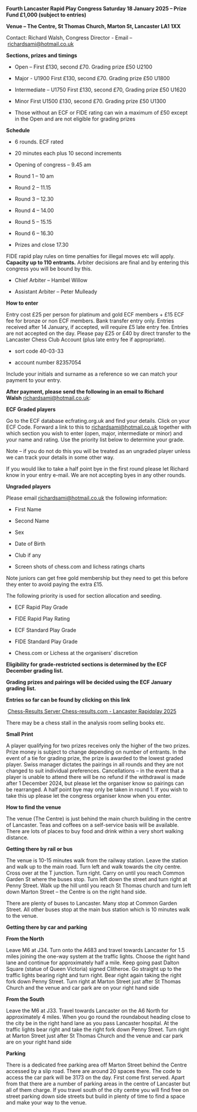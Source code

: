 **Fourth Lancaster Rapid Play Congress Saturday 18 January 2025 – Prize
Fund £1,000 (subject to entries)**

**Venue – The Centre, St Thomas Church, Marton St, Lancaster LA1 1XX**

Contact: Richard Walsh, Congress Director - Email
– [<u>richardsami@hotmail.co.uk</u>](mailto:richardsami@hotmail.co.uk)

**Sections, prizes and timings**

-   Open – First £130, second £70. Grading prize £50 U2100

-   Major - U1900 First £130, second £70. Grading prize £50 U1800

-   Intermediate – U1750 First £130, second £70, Grading prize £50 U1620

-   Minor First U1500 £130, second £70. Grading prize £50 U1300

-   Those without an ECF or FIDE rating can win a maximum of £50 except
    in the Open and are not eligible for grading prizes

**Schedule**

-   6 rounds. ECF rated

-   20 minutes each plus 10 second increments

-   Opening of congress – 9.45 am

-   Round 1 – 10 am

-   Round 2 – 11.15

-   Round 3 – 12.30

-   Round 4 – 14.00

-   Round 5 – 15.15

-   Round 6 – 16.30

-   Prizes and close 17.30

FIDE rapid play rules on time penalties for illegal moves etc will
apply. **Capacity up to 110 entrants.** Arbiter decisions are final and
by entering this congress you will be bound by this.

-   Chief Arbiter – Hambel Willow

-   Assistant Arbiter – Peter Mulleady

**How to enter**

Entry cost £25 per person for platinum and gold ECF members + £15 ECF
fee for bronze or non ECF members. Bank transfer entry only. Entries
received after 14 January, if accepted, will require £5 late entry fee.
Entries are not accepted on the day. Please pay £25 or £40 by direct
transfer to the Lancaster Chess Club Account (plus late entry fee if
appropriate).

-   sort code 40-03-33

<!-- -->

-   account number 82357054

Include your initials and surname as a reference so we can match your
payment to your entry.

**After payment, please send the following in an email to Richard
Walsh** [<u>richardsami@hotmail.co.uk</u>](mailto:richardsami@hotmail.co.uk):

**ECF Graded players**

Go to the ECF database ecfrating.org.uk and find your details. Click on
your ECF Code. Forward a link to this
to [<u>richardsami@hotmail.co.uk</u>](mailto:richardsami@hotmail.co.uk) together
with which section you wish to enter (open, major, intermediate or
minor) and your name and rating. Use the priority list below to
determine your grade.

Note – if you do not do this you will be treated as an ungraded player
unless we can track your details in some other way.

If you would like to take a half point bye in the first round please let
Richard know in your entry e-mail. We are not accepting byes in any
other rounds.

**Ungraded players**

Please
email [<u>richardsami@hotmail.co.uk</u>](mailto:richardsami@hotmail.co.uk) the
following information:

-   First Name

-   Second Name

-   Sex

-   Date of Birth

-   Club if any

-   Screen shots of chess.com and lichess ratings charts

Note juniors can get free gold membership but they need to get this
before they enter to avoid paying the extra £15.

The following priority is used for section allocation and seeding.

-   ECF Rapid Play Grade

-   FIDE Rapid Play Rating

-   ECF Standard Play Grade

-   FIDE Standard Play Grade

-   Chess.com or Lichess at the organisers’ discretion

**Eligibility for grade-restricted sections is determined by the ECF
December grading list.**

**Grading prizes and pairings will be decided using the ECF January
grading list.**

**Entries so far can be found by clicking on this link**

 [Chess-Results Server Chess-results.com - Lancaster Rapidplay
2025](https://emea01.safelinks.protection.outlook.com/?url=https%3A%2F%2Fchess-results.com%2Ftnr1034540.aspx%3Flan%3D1%26art%3D0%26turdet%3DYES&data=05%7C02%7C%7Cfaa265954feb4929d09a08dcead9621c%7C84df9e7fe9f640afb435aaaaaaaaaaaa%7C1%7C0%7C638643466566704051%7CUnknown%7CTWFpbGZsb3d8eyJWIjoiMC4wLjAwMDAiLCJQIjoiV2luMzIiLCJBTiI6Ik1haWwiLCJXVCI6Mn0%3D%7C0%7C%7C%7C&sdata=SmqMulxaqBq9Vh31yeyq%2FuFda45knc9C6%2BXI9tR8w7A%3D&reserved=0)

There may be a chess stall in the analysis room selling books etc.

**Small Print**

A player qualifying for two prizes receives only the higher of the two
prizes. Prize money is subject to change depending on number of
entrants. In the event of a tie for grading prize, the prize is awarded
to the lowest graded player. Swiss manager dictates the pairings in all
rounds and they are not changed to suit individual preferences.
Cancellations – in the event that a player is unable to attend there
will be no refund if the withdrawal is made after 1 December 2024, but
please let the organiser know so pairings can be rearranged. A half
point bye may only be taken in round 1. If you wish to take this up
please let the congress organiser know when you enter.

**How to find the venue**

The venue (The Centre) is just behind the main church building in the
centre of Lancaster. Teas and coffees on a self-service basis will be
available. There are lots of places to buy food and drink within a very
short walking distance.

**Getting there by rail or bus**

The venue is 10-15 minutes walk from the railway station. Leave the
station and walk up to the main road. Turn left and walk towards the
city centre. Cross over at the T junction. Turn right. Carry on until
you reach Common Garden St where the buses stop. Turn left down the
street and turn right at Penny Street. Walk up the hill until you reach
St Thomas church and turn left down Marton Street – the Centre is on the
right hand side.

There are plenty of buses to Lancaster. Many stop at Common Garden
Street. All other buses stop at the main bus station which is 10 minutes
walk to the venue.

**Getting there by car and parking**

**From the North**

Leave M6 at J34. Turn onto the A683 and travel towards Lancaster for 1.5
miles joining the one-way system at the traffic lights. Choose the right
hand lane and continue for approximately half a mile. Keep going past
Dalton Square (statue of Queen Victoria) signed Clitheroe. Go straight
up to the traffic lights bearing right and turn right. Bear right again
taking the right fork down Penny Street. Turn right at Marton Street
just after St Thomas Church and the venue and car park are on your right
hand side

**From the South**

Leave the M6 at J33. Travel towards Lancaster on the A6 North for
approximately 4 miles. When you go round the roundabout heading close to
the city be in the right hand lane as you pass Lancaster hospital. At
the traffic lights bear right and take the right fork down Penny Street.
Turn right at Marton Street just after St Thomas Church and the venue
and car park are on your right hand side

**Parking**

There is a dedicated free parking area off Marton Street behind the
Centre accessed by a slip road. There are around 20 spaces there. The
code to access the car park will be 3173 on the day. First come first
served. Apart from that there are a number of parking areas in the
centre of Lancaster but all of them charge. If you travel south of the
city centre you will find free on street parking down side streets but
build in plenty of time to find a space and make your way to the venue.
